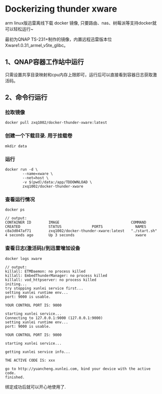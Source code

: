 # Dockerizing thunder xware
arm linux版迅雷离线下载 docker 镜像, 只要路由、nas、树莓派等支持docker就可以轻松运行~

最初为QNAP TS-231+制作的镜像，内置远程迅雷版本位Xware1.0.31_armel_v5te_glibc。

## 1、QNAP容器工作站中运行
只需设置共享目录映射和cpu内存上限即可，运行后可以直接看到容器日志获取激活码。

## 2、命令行运行
### 拉取镜像

```
docker pull zxq1002/docker-thunder-xware:latest
```

### 创建一个下载目录. 用于挂载卷

```
mkdir data
```

### 运行

```
docker run -d \
        --name=xware \
        --net=host \
        -v $(pwd)/data:/app/TDDOWNLOAD \
        zxq1002/docker-thunder-xware
```

### 查看运行情况

```
docker ps
```

```
// output:
CONTAINER ID        IMAGE                                 COMMAND             CREATED             STATUS              PORTS               NAMES
c8a3d047af71        zxq1002/docker-thunder-xware:latest   "./start.sh"        4 seconds ago       Up 3 seconds                            xware
```

### 查看日志(激活码)/到迅雷增加设备

```
docker logs xware
```

```
// output:
killall: ETMDaemon: no process killed
killall: EmbedThunderManager: no process killed
killall: vod_httpserver: no process killed
initing...
try stopping xunlei service first...
setting xunlei runtime env...
port: 9000 is usable.

YOUR CONTROL PORT IS: 9000

starting xunlei service...
Connecting to 127.0.0.1:9000 (127.0.0.1:9000)
setting xunlei runtime env...
port: 9000 is usable.

YOUR CONTROL PORT IS: 9000

starting xunlei service...

getting xunlei service info...

THE ACTIVE CODE IS: xxx

go to http://yuancheng.xunlei.com, bind your device with the active code.
finished.
```

绑定成功后就可以开心地使用了.




